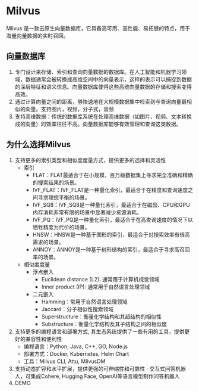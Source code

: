 # Milvus
Milvus 是一款云原生向量数据库，它具备高可用、高性能、易拓展的特点，用于海量向量数据的实时召回。  
## 向量数据库
1. 专门设计来存储、索引和查询向量数据的数据库。在人工智能和机器学习领域，数据通常会被转换成高维空间中的向量表示，这样的表示可以捕捉到数据的深层特征和语义信息。向量数据库使得这些高维向量数据的存储和搜索变得高效。
2. 通过计算向量之间的距离，够快速地在大规模数据集中检索到与查询向量最相似的向量。支持图片，视频，分子式，音频
3. 支持高维数据：传统的数据库系统在处理高维数据（如图片、视频、文本转换成的向量）时效率往往不高。向量数据库能够有效管理和查询这类数据。
## 为什么选择Milvus  
1. 支持更多的索引类型和相似度度量方式，提供更多的选择和灵活性
    - 索引  
        - FLAT：FLAT最适合于在小规模，百万级数据集上寻求完全准确和精确的搜索结果的场景。
        - IVF_FLAT：IVF_FLAT是一种量化索引，最适合于在精度和查询速度之间寻求理想平衡的场景。
        - IVF_SQ8：IVF_SQ8是一种量化索引，最适合于在磁盘、CPU和GPU内存消耗非常有限的场景中显著减少资源消耗。
        - IVF_PQ：IVF_PQ是一种量化索引，最适合于在高查询速度的情况下以牺牲精度为代价的场景。
        - HNSW：HNSW是一种基于图形的索引，最适合于对搜索效率有很高需求的场景。
        - ANNOY：ANNOY是一种基于树形结构的索引，最适合于寻求高召回率的场景。
    - 相似度度量
        - 浮点嵌入 
            - Euclidean distance (L2): 通常用于计算机视觉领域
            - Inner product (IP): 通常用于自然语言处理领域
        - 二元嵌入
            - Hamming：常用于自然语言处理领域
            - Jaccard：分子相似性搜索领域
            - Superstructure：衡量化学结构和其超结构的相似性
            - Substructure：衡量化学结构及其子结构之间的相似度
2. 支持更多的编程语言和部署方式, 其生态系统提供了一些有用的工具，提供更好的兼容性和便利性
    - 编程语言：Python, Java, C++, GO, Node.js
    - 部署方式：Docker, Kubernetes, Helm Chart
    - 工具：Milvus CLI, Attu, MilvusDM
3. 支持动态扩容和水平扩展，提供更强的可伸缩性和可靠性
    · 交互式问答机器人，可集成Cohere, Hugging Face, OpenAI等语言模型制作问答机器人
4. DEMO



